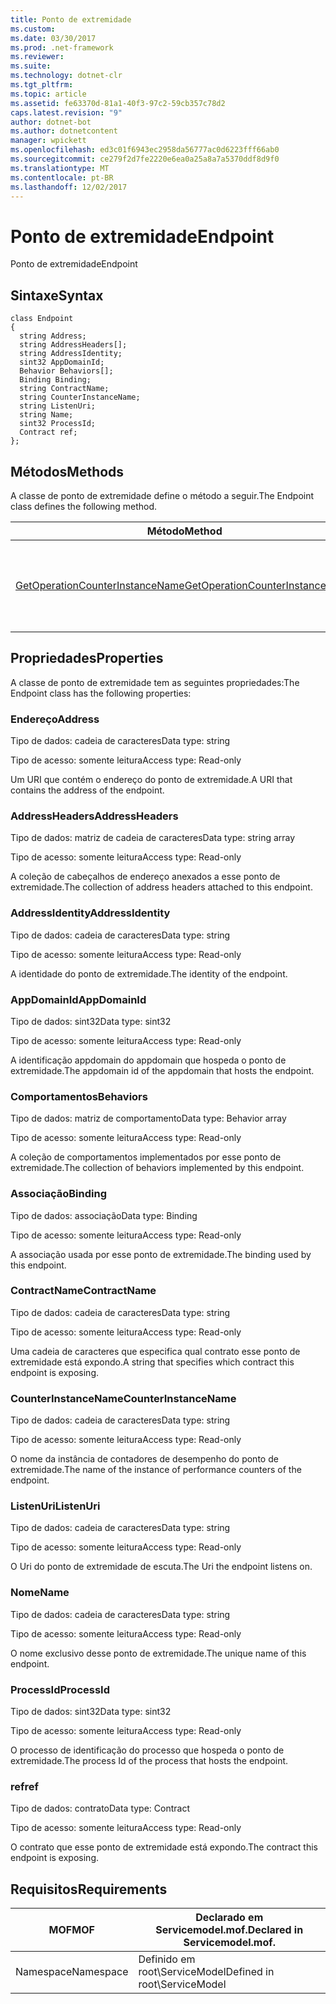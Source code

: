 ```yaml
---
title: Ponto de extremidade
ms.custom: 
ms.date: 03/30/2017
ms.prod: .net-framework
ms.reviewer: 
ms.suite: 
ms.technology: dotnet-clr
ms.tgt_pltfrm: 
ms.topic: article
ms.assetid: fe63370d-81a1-40f3-97c2-59cb357c78d2
caps.latest.revision: "9"
author: dotnet-bot
ms.author: dotnetcontent
manager: wpickett
ms.openlocfilehash: ed3c01f6943ec2958da56777ac0d6223fff66ab0
ms.sourcegitcommit: ce279f2d7fe2220e6ea0a25a8a7a5370ddf8d9f0
ms.translationtype: MT
ms.contentlocale: pt-BR
ms.lasthandoff: 12/02/2017
---
```

# <a name="endpoint"></a><span data-ttu-id="e0aa1-102">Ponto de extremidade</span><span class="sxs-lookup"><span data-stu-id="e0aa1-102">Endpoint</span></span>
<span data-ttu-id="e0aa1-103">Ponto de extremidade</span><span class="sxs-lookup"><span data-stu-id="e0aa1-103">Endpoint</span></span>  
  
## <a name="syntax"></a><span data-ttu-id="e0aa1-104">Sintaxe</span><span class="sxs-lookup"><span data-stu-id="e0aa1-104">Syntax</span></span>  
  
```  
class Endpoint  
{  
  string Address;  
  string AddressHeaders[];  
  string AddressIdentity;  
  sint32 AppDomainId;  
  Behavior Behaviors[];  
  Binding Binding;  
  string ContractName;  
  string CounterInstanceName;  
  string ListenUri;  
  string Name;  
  sint32 ProcessId;  
  Contract ref;  
};  
```  
  
## <a name="methods"></a><span data-ttu-id="e0aa1-105">Métodos</span><span class="sxs-lookup"><span data-stu-id="e0aa1-105">Methods</span></span>  
 <span data-ttu-id="e0aa1-106">A classe de ponto de extremidade define o método a seguir.</span><span class="sxs-lookup"><span data-stu-id="e0aa1-106">The Endpoint class defines the following method.</span></span>  
  
|<span data-ttu-id="e0aa1-107">Método</span><span class="sxs-lookup"><span data-stu-id="e0aa1-107">Method</span></span>|<span data-ttu-id="e0aa1-108">Descrição</span><span class="sxs-lookup"><span data-stu-id="e0aa1-108">Description</span></span>|  
|------------|-----------------|  
|[<span data-ttu-id="e0aa1-109">GetOperationCounterInstanceName</span><span class="sxs-lookup"><span data-stu-id="e0aa1-109">GetOperationCounterInstanceName</span></span>](../../../../../docs/framework/wcf/diagnostics/wmi/getoperationcounterinstancename.md)|<span data-ttu-id="e0aa1-110">Recupera o nome de instância do contador de desempenho de operação</span><span class="sxs-lookup"><span data-stu-id="e0aa1-110">Retrieves the operation performance counter instance name</span></span>|  
  
## <a name="properties"></a><span data-ttu-id="e0aa1-111">Propriedades</span><span class="sxs-lookup"><span data-stu-id="e0aa1-111">Properties</span></span>  
 <span data-ttu-id="e0aa1-112">A classe de ponto de extremidade tem as seguintes propriedades:</span><span class="sxs-lookup"><span data-stu-id="e0aa1-112">The Endpoint class has the following properties:</span></span>  
  
### <a name="address"></a><span data-ttu-id="e0aa1-113">Endereço</span><span class="sxs-lookup"><span data-stu-id="e0aa1-113">Address</span></span>  
 <span data-ttu-id="e0aa1-114">Tipo de dados: cadeia de caracteres</span><span class="sxs-lookup"><span data-stu-id="e0aa1-114">Data type: string</span></span>  
  
 <span data-ttu-id="e0aa1-115">Tipo de acesso: somente leitura</span><span class="sxs-lookup"><span data-stu-id="e0aa1-115">Access type: Read-only</span></span>  
  
 <span data-ttu-id="e0aa1-116">Um URI que contém o endereço do ponto de extremidade.</span><span class="sxs-lookup"><span data-stu-id="e0aa1-116">A URI that contains the address of the endpoint.</span></span>  
  
### <a name="addressheaders"></a><span data-ttu-id="e0aa1-117">AddressHeaders</span><span class="sxs-lookup"><span data-stu-id="e0aa1-117">AddressHeaders</span></span>  
 <span data-ttu-id="e0aa1-118">Tipo de dados: matriz de cadeia de caracteres</span><span class="sxs-lookup"><span data-stu-id="e0aa1-118">Data type: string array</span></span>  
  
 <span data-ttu-id="e0aa1-119">Tipo de acesso: somente leitura</span><span class="sxs-lookup"><span data-stu-id="e0aa1-119">Access type: Read-only</span></span>  
  
 <span data-ttu-id="e0aa1-120">A coleção de cabeçalhos de endereço anexados a esse ponto de extremidade.</span><span class="sxs-lookup"><span data-stu-id="e0aa1-120">The collection of address headers attached to this endpoint.</span></span>  
  
### <a name="addressidentity"></a><span data-ttu-id="e0aa1-121">AddressIdentity</span><span class="sxs-lookup"><span data-stu-id="e0aa1-121">AddressIdentity</span></span>  
 <span data-ttu-id="e0aa1-122">Tipo de dados: cadeia de caracteres</span><span class="sxs-lookup"><span data-stu-id="e0aa1-122">Data type: string</span></span>  
  
 <span data-ttu-id="e0aa1-123">Tipo de acesso: somente leitura</span><span class="sxs-lookup"><span data-stu-id="e0aa1-123">Access type: Read-only</span></span>  
  
 <span data-ttu-id="e0aa1-124">A identidade do ponto de extremidade.</span><span class="sxs-lookup"><span data-stu-id="e0aa1-124">The identity of the endpoint.</span></span>  
  
### <a name="appdomainid"></a><span data-ttu-id="e0aa1-125">AppDomainId</span><span class="sxs-lookup"><span data-stu-id="e0aa1-125">AppDomainId</span></span>  
 <span data-ttu-id="e0aa1-126">Tipo de dados: sint32</span><span class="sxs-lookup"><span data-stu-id="e0aa1-126">Data type: sint32</span></span>  
  
 <span data-ttu-id="e0aa1-127">Tipo de acesso: somente leitura</span><span class="sxs-lookup"><span data-stu-id="e0aa1-127">Access type: Read-only</span></span>  
  
 <span data-ttu-id="e0aa1-128">A identificação appdomain do appdomain que hospeda o ponto de extremidade.</span><span class="sxs-lookup"><span data-stu-id="e0aa1-128">The appdomain id of the appdomain that hosts the endpoint.</span></span>  
  
### <a name="behaviors"></a><span data-ttu-id="e0aa1-129">Comportamentos</span><span class="sxs-lookup"><span data-stu-id="e0aa1-129">Behaviors</span></span>  
 <span data-ttu-id="e0aa1-130">Tipo de dados: matriz de comportamento</span><span class="sxs-lookup"><span data-stu-id="e0aa1-130">Data type: Behavior array</span></span>  
  
 <span data-ttu-id="e0aa1-131">Tipo de acesso: somente leitura</span><span class="sxs-lookup"><span data-stu-id="e0aa1-131">Access type: Read-only</span></span>  
  
 <span data-ttu-id="e0aa1-132">A coleção de comportamentos implementados por esse ponto de extremidade.</span><span class="sxs-lookup"><span data-stu-id="e0aa1-132">The collection of behaviors implemented by this endpoint.</span></span>  
  
### <a name="binding"></a><span data-ttu-id="e0aa1-133">Associação</span><span class="sxs-lookup"><span data-stu-id="e0aa1-133">Binding</span></span>  
 <span data-ttu-id="e0aa1-134">Tipo de dados: associação</span><span class="sxs-lookup"><span data-stu-id="e0aa1-134">Data type: Binding</span></span>  
  
 <span data-ttu-id="e0aa1-135">Tipo de acesso: somente leitura</span><span class="sxs-lookup"><span data-stu-id="e0aa1-135">Access type: Read-only</span></span>  
  
 <span data-ttu-id="e0aa1-136">A associação usada por esse ponto de extremidade.</span><span class="sxs-lookup"><span data-stu-id="e0aa1-136">The binding used by this endpoint.</span></span>  
  
### <a name="contractname"></a><span data-ttu-id="e0aa1-137">ContractName</span><span class="sxs-lookup"><span data-stu-id="e0aa1-137">ContractName</span></span>  
 <span data-ttu-id="e0aa1-138">Tipo de dados: cadeia de caracteres</span><span class="sxs-lookup"><span data-stu-id="e0aa1-138">Data type: string</span></span>  
  
 <span data-ttu-id="e0aa1-139">Tipo de acesso: somente leitura</span><span class="sxs-lookup"><span data-stu-id="e0aa1-139">Access type: Read-only</span></span>  
  
 <span data-ttu-id="e0aa1-140">Uma cadeia de caracteres que especifica qual contrato esse ponto de extremidade está expondo.</span><span class="sxs-lookup"><span data-stu-id="e0aa1-140">A string that specifies which contract this endpoint is exposing.</span></span>  
  
### <a name="counterinstancename"></a><span data-ttu-id="e0aa1-141">CounterInstanceName</span><span class="sxs-lookup"><span data-stu-id="e0aa1-141">CounterInstanceName</span></span>  
 <span data-ttu-id="e0aa1-142">Tipo de dados: cadeia de caracteres</span><span class="sxs-lookup"><span data-stu-id="e0aa1-142">Data type: string</span></span>  
  
 <span data-ttu-id="e0aa1-143">Tipo de acesso: somente leitura</span><span class="sxs-lookup"><span data-stu-id="e0aa1-143">Access type: Read-only</span></span>  
  
 <span data-ttu-id="e0aa1-144">O nome da instância de contadores de desempenho do ponto de extremidade.</span><span class="sxs-lookup"><span data-stu-id="e0aa1-144">The name of the instance of performance counters of the endpoint.</span></span>  
  
### <a name="listenuri"></a><span data-ttu-id="e0aa1-145">ListenUri</span><span class="sxs-lookup"><span data-stu-id="e0aa1-145">ListenUri</span></span>  
 <span data-ttu-id="e0aa1-146">Tipo de dados: cadeia de caracteres</span><span class="sxs-lookup"><span data-stu-id="e0aa1-146">Data type: string</span></span>  
  
 <span data-ttu-id="e0aa1-147">Tipo de acesso: somente leitura</span><span class="sxs-lookup"><span data-stu-id="e0aa1-147">Access type: Read-only</span></span>  
  
 <span data-ttu-id="e0aa1-148">O Uri do ponto de extremidade de escuta.</span><span class="sxs-lookup"><span data-stu-id="e0aa1-148">The Uri the endpoint listens on.</span></span>  
  
### <a name="name"></a><span data-ttu-id="e0aa1-149">Nome</span><span class="sxs-lookup"><span data-stu-id="e0aa1-149">Name</span></span>  
 <span data-ttu-id="e0aa1-150">Tipo de dados: cadeia de caracteres</span><span class="sxs-lookup"><span data-stu-id="e0aa1-150">Data type: string</span></span>  
  
 <span data-ttu-id="e0aa1-151">Tipo de acesso: somente leitura</span><span class="sxs-lookup"><span data-stu-id="e0aa1-151">Access type: Read-only</span></span>  
  
 <span data-ttu-id="e0aa1-152">O nome exclusivo desse ponto de extremidade.</span><span class="sxs-lookup"><span data-stu-id="e0aa1-152">The unique name of this endpoint.</span></span>  
  
### <a name="processid"></a><span data-ttu-id="e0aa1-153">ProcessId</span><span class="sxs-lookup"><span data-stu-id="e0aa1-153">ProcessId</span></span>  
 <span data-ttu-id="e0aa1-154">Tipo de dados: sint32</span><span class="sxs-lookup"><span data-stu-id="e0aa1-154">Data type: sint32</span></span>  
  
 <span data-ttu-id="e0aa1-155">Tipo de acesso: somente leitura</span><span class="sxs-lookup"><span data-stu-id="e0aa1-155">Access type: Read-only</span></span>  
  
 <span data-ttu-id="e0aa1-156">O processo de identificação do processo que hospeda o ponto de extremidade.</span><span class="sxs-lookup"><span data-stu-id="e0aa1-156">The process Id of the process that hosts the endpoint.</span></span>  
  
### <a name="ref"></a><span data-ttu-id="e0aa1-157">ref</span><span class="sxs-lookup"><span data-stu-id="e0aa1-157">ref</span></span>  
 <span data-ttu-id="e0aa1-158">Tipo de dados: contrato</span><span class="sxs-lookup"><span data-stu-id="e0aa1-158">Data type: Contract</span></span>  
  
 <span data-ttu-id="e0aa1-159">Tipo de acesso: somente leitura</span><span class="sxs-lookup"><span data-stu-id="e0aa1-159">Access type: Read-only</span></span>  
  
 <span data-ttu-id="e0aa1-160">O contrato que esse ponto de extremidade está expondo.</span><span class="sxs-lookup"><span data-stu-id="e0aa1-160">The contract this endpoint is exposing.</span></span>  
  
## <a name="requirements"></a><span data-ttu-id="e0aa1-161">Requisitos</span><span class="sxs-lookup"><span data-stu-id="e0aa1-161">Requirements</span></span>  
  
|<span data-ttu-id="e0aa1-162">MOF</span><span class="sxs-lookup"><span data-stu-id="e0aa1-162">MOF</span></span>|<span data-ttu-id="e0aa1-163">Declarado em Servicemodel.mof.</span><span class="sxs-lookup"><span data-stu-id="e0aa1-163">Declared in Servicemodel.mof.</span></span>|  
|---------|-----------------------------------|  
|<span data-ttu-id="e0aa1-164">Namespace</span><span class="sxs-lookup"><span data-stu-id="e0aa1-164">Namespace</span></span>|<span data-ttu-id="e0aa1-165">Definido em root\ServiceModel</span><span class="sxs-lookup"><span data-stu-id="e0aa1-165">Defined in root\ServiceModel</span></span>|
